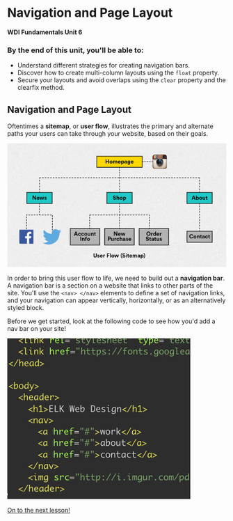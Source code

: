 # Navigation and Page Layout

**WDI Fundamentals Unit 6**

### By the end of this unit, you'll be able to:

* Understand different strategies for creating navigation bars.
* Discover how to create multi-column layouts using the `float` property.
* Secure your layouts and avoid overlaps using the `clear` property and the clearfix method.

## Navigation and Page Layout

Oftentimes a **sitemap**, or **user flow**, illustrates the primary and alternate paths your users can take through your website, based on their goals.

![](../.gitbook/assets/userflow.png)

In order to bring this user flow to life, we need to build out a **navigation bar**. A navigation bar is a section on a website that links to other parts of the site. You'll use the `<nav> </nav>` elements to define a set of navigation links, and your navigation can appear vertically, horizontally, or as an alternatively styled block.

Before we get started, look at the following code to see how you'd add a nav bar on your site!

![](../.gitbook/assets/nav.png)

[On to the next lesson!](vertical-navigation.md)

